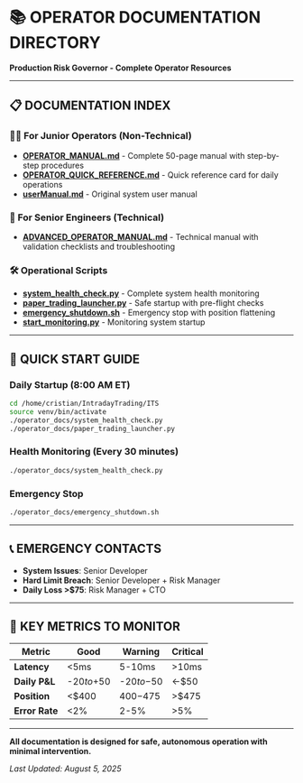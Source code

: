 # 📚 **OPERATOR DOCUMENTATION DIRECTORY**

**Production Risk Governor - Complete Operator Resources**

---

## 📋 **DOCUMENTATION INDEX**

### **👨‍💻 For Junior Operators (Non-Technical)**
- **[OPERATOR_MANUAL.md](./OPERATOR_MANUAL.md)** - Complete 50-page manual with step-by-step procedures
- **[OPERATOR_QUICK_REFERENCE.md](./OPERATOR_QUICK_REFERENCE.md)** - Quick reference card for daily operations
- **[userManual.md](./userManual.md)** - Original system user manual

### **🔧 For Senior Engineers (Technical)**
- **[ADVANCED_OPERATOR_MANUAL.md](./ADVANCED_OPERATOR_MANUAL.md)** - Technical manual with validation checklists and troubleshooting

### **🛠️ Operational Scripts**
- **[system_health_check.py](./system_health_check.py)** - Complete system health monitoring
- **[paper_trading_launcher.py](./paper_trading_launcher.py)** - Safe startup with pre-flight checks
- **[emergency_shutdown.sh](./emergency_shutdown.sh)** - Emergency stop with position flattening
- **[start_monitoring.py](./start_monitoring.py)** - Monitoring system startup

---

## 🚀 **QUICK START GUIDE**

### **Daily Startup (8:00 AM ET)**
```bash
cd /home/cristian/IntradayTrading/ITS
source venv/bin/activate
./operator_docs/system_health_check.py
./operator_docs/paper_trading_launcher.py
```

### **Health Monitoring (Every 30 minutes)**
```bash
./operator_docs/system_health_check.py
```

### **Emergency Stop**
```bash
./operator_docs/emergency_shutdown.sh
```

---

## 📞 **EMERGENCY CONTACTS**

- **System Issues**: Senior Developer
- **Hard Limit Breach**: Senior Developer + Risk Manager  
- **Daily Loss >$75**: Risk Manager + CTO

---

## 🎯 **KEY METRICS TO MONITOR**

| Metric | Good | Warning | Critical |
|--------|------|---------|----------|
| **Latency** | <5ms | 5-10ms | >10ms |
| **Daily P&L** | -$20 to +$50 | -$20 to -$50 | <-$50 |
| **Position** | <$400 | $400-$475 | >$475 |
| **Error Rate** | <2% | 2-5% | >5% |

---

**All documentation is designed for safe, autonomous operation with minimal intervention.**

*Last Updated: August 5, 2025*